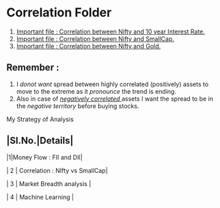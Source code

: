 # Correlation Folder
1. [Important file : Correlation between Nifty and 10 year Interest Rate.](https://github.com/anirbanghoshsbi/.github.io/blob/master/correlation/folder/Correlation_IN10_interest.ipynb)
2. [Important file : Correlation between Nifty and SmallCap.](https://github.com/anirbanghoshsbi/.github.io/blob/master/correlation/folder/SmallCap_Nifty_Corr.ipynb)
3. [Important file : Correlation between Nifty and Gold.](https://github.com/anirbanghoshsbi/.github.io/blob/master/correlation/folder/Correlation_gold.ipynb)

## Remember : 
1. I *donot want* spread between highly correlated (positively) assets to move to the extreme as it *pronounce* the trend is ending.
2. Also in case of <ins> *negatively correlated* </ins> assets I want the spread to be in the *negative territory* before buying stocks.

My Strategy of Analysis


|Sl.No.|Details|
-----------------
|1|Money Flow : FII and DII|

|   2     | Correlation : NIfty vs SmallCap|
   
|  3  | Market Breadth analysis |

|  4  | Machine Learning |

